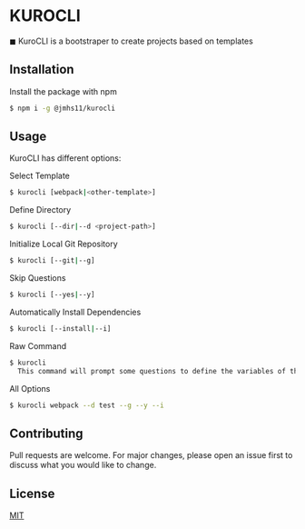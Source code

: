 # KUROCLI

◼ KuroCLI is a bootstraper to create projects based on templates

## Installation

Install the package with npm

```bash
$ npm i -g @jmhs11/kurocli
```

## Usage

KuroCLI has different options:

Select Template

```bash
$ kurocli [webpack|<other-template>]
```

Define Directory

```bash
$ kurocli [--dir|--d <project-path>]
```

Initialize Local Git Repository

```bash
$ kurocli [--git|--g]
```

Skip Questions

```bash
$ kurocli [--yes|--y]
```

Automatically Install Dependencies

```bash
$ kurocli [--install|--i]
```

Raw Command

```bash
$ kurocli
  This command will prompt some questions to define the variables of the project
```

All Options

```bash
$ kurocli webpack --d test --g --y --i
```

## Contributing

Pull requests are welcome. For major changes, please open an issue first to discuss what you would like to change.

## License

[MIT](https://choosealicense.com/licenses/mit/)
